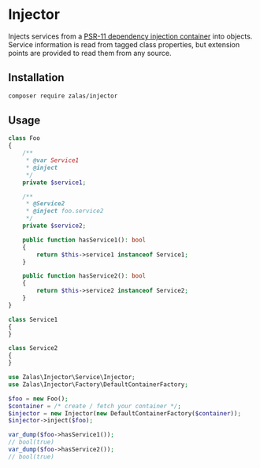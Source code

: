# Injector

Injects services from a [PSR-11 dependency injection container](https://github.com/php-fig/container) into objects.
Service information is read from tagged class properties, but extension points are provided to read them from any source.

## Installation

```bash
composer require zalas/injector
```

## Usage

```php
class Foo
{
    /**
     * @var Service1
     * @inject
     */
    private $service1;

    /**
     * @Service2
     * @inject foo.service2
     */
    private $service2;

    public function hasService1(): bool
    {
        return $this->service1 instanceof Service1;
    }

    public function hasService2(): bool
    {
        return $this->service2 instanceof Service2;
    }
}

class Service1
{
}

class Service2
{
}
```

```php
use Zalas\Injector\Service\Injector;
use Zalas\Injector\Factory\DefaultContainerFactory;

$foo = new Foo();
$container = /* create / fetch your container */;
$injector = new Injector(new DefaultContainerFactory($container));
$injector->inject($foo);

var_dump($foo->hasService1());
// bool(true)
var_dump($foo->hasService2());
// bool(true)
```
